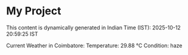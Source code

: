# My Project

This content is dynamically generated in Indian Time (IST): 2025-10-12 20:59:25 IST


Current Weather in Coimbatore:
Temperature: 29.88 °C
Condition: haze
